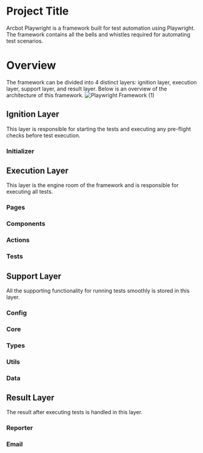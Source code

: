 # Project Title

Arcbot Playwright is a framework built for test automation using Playwright. The framework contains all the bells and whistles required for automating test scenarios. 

# Overview
The framework can be divided into 4 distinct layers: ignition layer, execution layer, support layer, and result layer. Below is an overview of the architecture of this framework.
![Playwright Framework (1)](https://github.com/jamil2018/arcbot_playwright/assets/43118676/2aa639f7-cad3-4ab6-b52e-89c583586093)

## Ignition Layer
This layer is responsible for starting the tests and executing any pre-flight checks before test execution. 

### Initializer

## Execution Layer
This layer is the engine room of the framework and is responsible for executing all tests. 

### Pages

### Components

### Actions

### Tests

## Support Layer
All the supporting functionality for running tests smoothly is stored in this layer. 

### Config

### Core

### Types

### Utils

### Data

## Result Layer
The result after executing tests is handled in this layer. 

### Reporter

### Email

